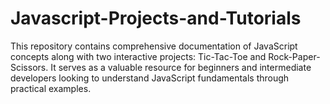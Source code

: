 # Javascript-Projects-and-Tutorials
This repository contains comprehensive documentation of JavaScript concepts along with two interactive projects: Tic-Tac-Toe and Rock-Paper-Scissors. It serves as a valuable resource for beginners and intermediate developers looking to understand JavaScript fundamentals through practical examples.

